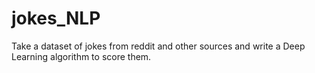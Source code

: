 # jokes_NLP
Take a dataset of jokes from reddit and other sources and write a Deep Learning algorithm to score them.
